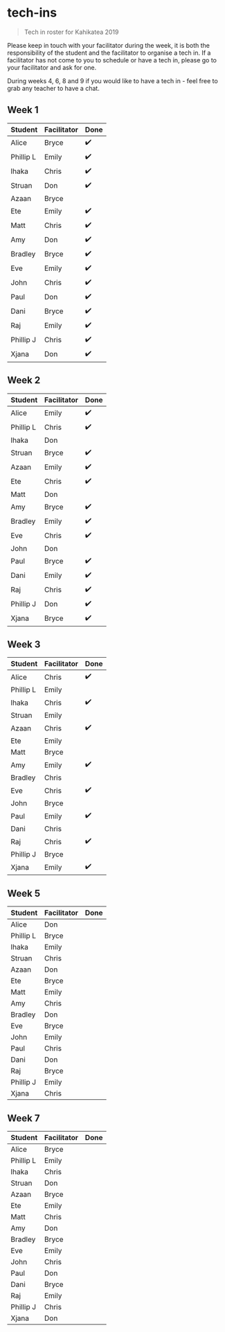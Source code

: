 # tech-ins
> Tech in roster for Kahikatea 2019

Please keep in touch with your facilitator during the week, it is both the responsibility of the student and the facilitator to organise a tech in.
If a facilitator has not come to you to schedule or have a tech in, please go to your facilitator and ask for one.

During weeks 4, 6, 8 and 9 if you would like to have a tech in - feel free to grab any teacher to have a chat.

## Week 1

| Student      | Facilitator | Done |
| ------------ | ----------- | ---- |
| Alice        | Bryce       | :heavy_check_mark: |
| Phillip L    | Emily       | :heavy_check_mark: |
| Ihaka        | Chris       | :heavy_check_mark:
| Struan       | Don         | :heavy_check_mark: |
| Azaan        | Bryce       |
| Ete          | Emily       | :heavy_check_mark: |
| Matt         | Chris       | :heavy_check_mark:
| Amy          | Don         | :heavy_check_mark: |
| Bradley      | Bryce       | :heavy_check_mark: |
| Eve          | Emily       | :heavy_check_mark: |
| John         | Chris       | :heavy_check_mark:
| Paul         | Don         | :heavy_check_mark: |
| Dani         | Bryce       | :heavy_check_mark: |
| Raj          | Emily       | :heavy_check_mark: |
| Phillip J    | Chris       | :heavy_check_mark: |
| Xjana        | Don         | :heavy_check_mark: |


## Week 2

| Student      | Facilitator | Done |
| ------------ | ----------- | ---- |
| Alice        | Emily       | :heavy_check_mark: |
| Phillip L    | Chris       | :heavy_check_mark: |
| Ihaka        | Don         |
| Struan       | Bryce       | :heavy_check_mark: |
| Azaan        | Emily       | :heavy_check_mark: 
| Ete          | Chris       | :heavy_check_mark: |
| Matt         | Don         |
| Amy          | Bryce       | :heavy_check_mark: |
| Bradley      | Emily       | :heavy_check_mark: 
| Eve          | Chris       | :heavy_check_mark: |
| John         | Don         |
| Paul         | Bryce       | :heavy_check_mark: |
| Dani         | Emily       | :heavy_check_mark: 
| Raj          | Chris       | :heavy_check_mark: |
| Phillip J    | Don         | :heavy_check_mark: |
| Xjana        | Bryce       | :heavy_check_mark: |


## Week 3

| Student      | Facilitator | Done |
| ------------ | ----------- | ---- |
| Alice        | Chris       | :heavy_check_mark: |
| Phillip L    | Emily       | 
| Ihaka        | Chris       | :heavy_check_mark: |
| Struan       | Emily       |
| Azaan        | Chris       | :heavy_check_mark: |
| Ete          | Emily       |
| Matt         | Bryce       |
| Amy          | Emily       | :heavy_check_mark: |
| Bradley      | Chris       |
| Eve          | Chris       | :heavy_check_mark: |
| John         | Bryce       |
| Paul         | Emily       | :heavy_check_mark: |
| Dani         | Chris       |
| Raj          | Chris       | :heavy_check_mark: |
| Phillip J    | Bryce       |
| Xjana        | Emily       | :heavy_check_mark: |


## Week 5

| Student      | Facilitator | Done |
| ------------ | ----------- | ---- |
| Alice        | Don         |
| Phillip L    | Bryce       |
| Ihaka        | Emily       |
| Struan       | Chris       |
| Azaan        | Don         |
| Ete          | Bryce       |
| Matt         | Emily       |
| Amy          | Chris       |
| Bradley      | Don         |
| Eve          | Bryce       |
| John         | Emily       |
| Paul         | Chris       |
| Dani         | Don         |
| Raj          | Bryce       |
| Phillip J    | Emily       |
| Xjana        | Chris       |


## Week 7

| Student      | Facilitator | Done |
| ------------ | ----------- | ---- |
| Alice        | Bryce       |
| Phillip L    | Emily       |
| Ihaka        | Chris       |
| Struan       | Don         |
| Azaan        | Bryce       |
| Ete          | Emily       |
| Matt         | Chris       |
| Amy          | Don         |
| Bradley      | Bryce       |
| Eve          | Emily       |
| John         | Chris       |
| Paul         | Don         |
| Dani         | Bryce       |
| Raj          | Emily       |
| Phillip J    | Chris       |
| Xjana        | Don         |

